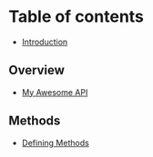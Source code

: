 # Table of contents

* [Introduction](README.md)

## Overview

* [My Awesome API](overview/readme.md)

## Methods

* [Defining Methods](methods/methods.md)

